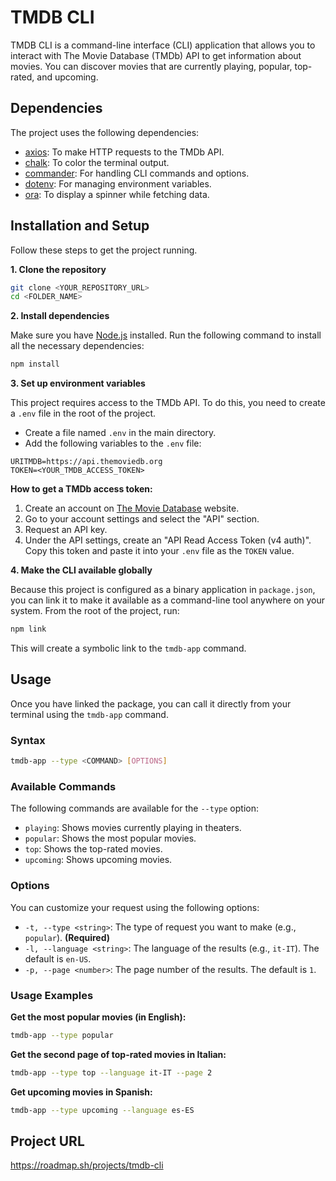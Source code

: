 # TMDB CLI

TMDB CLI is a command-line interface (CLI) application that allows you to interact with The Movie Database (TMDb) API to get information about movies. You can discover movies that are currently playing, popular, top-rated, and upcoming.

## Dependencies

The project uses the following dependencies:

  * [axios](https://axios-http.com/): To make HTTP requests to the TMDb API.
  * [chalk](https://github.com/chalk/chalk): To color the terminal output.
  * [commander](https://github.com/tj/commander.js/): For handling CLI commands and options.
  * [dotenv](https://github.com/motdotla/dotenv): For managing environment variables.
  * [ora](https://github.com/sindresorhus/ora): To display a spinner while fetching data.

## Installation and Setup

Follow these steps to get the project running.

**1. Clone the repository**

```bash
git clone <YOUR_REPOSITORY_URL>
cd <FOLDER_NAME>
```

**2. Install dependencies**

Make sure you have [Node.js](https://nodejs.org/) installed. Run the following command to install all the necessary dependencies:

```bash
npm install
```

**3. Set up environment variables**

This project requires access to the TMDb API. To do this, you need to create a `.env` file in the root of the project.

  * Create a file named `.env` in the main directory.
  * Add the following variables to the `.env` file:

<!-- end list -->

```
URITMDB=https://api.themoviedb.org
TOKEN=<YOUR_TMDB_ACCESS_TOKEN>
```

**How to get a TMDb access token:**

1.  Create an account on [The Movie Database](https://www.themoviedb.org/) website.
2.  Go to your account settings and select the "API" section.
3.  Request an API key.
4.  Under the API settings, create an "API Read Access Token (v4 auth)". Copy this token and paste it into your `.env` file as the `TOKEN` value.

**4. Make the CLI available globally**

Because this project is configured as a binary application in `package.json`, you can link it to make it available as a command-line tool anywhere on your system. From the root of the project, run:

```bash
npm link
```

This will create a symbolic link to the `tmdb-app` command.

## Usage

Once you have linked the package, you can call it directly from your terminal using the `tmdb-app` command.

### Syntax

```bash
tmdb-app --type <COMMAND> [OPTIONS]
```

### Available Commands

The following commands are available for the `--type` option:

  * `playing`: Shows movies currently playing in theaters.
  * `popular`: Shows the most popular movies.
  * `top`: Shows the top-rated movies.
  * `upcoming`: Shows upcoming movies.

### Options

You can customize your request using the following options:

  * `-t, --type <string>`: The type of request you want to make (e.g., `popular`). **(Required)**
  * `-l, --language <string>`: The language of the results (e.g., `it-IT`). The default is `en-US`.
  * `-p, --page <number>`: The page number of the results. The default is `1`.

### Usage Examples

**Get the most popular movies (in English):**

```bash
tmdb-app --type popular
```

**Get the second page of top-rated movies in Italian:**

```bash
tmdb-app --type top --language it-IT --page 2
```

**Get upcoming movies in Spanish:**

```bash
tmdb-app --type upcoming --language es-ES
```

## Project URL

https://roadmap.sh/projects/tmdb-cli